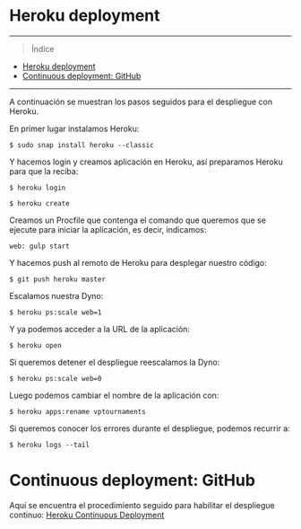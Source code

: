 # Heroku deployment

___________________________________

> Índice

<!--ts-->
- [Heroku deployment](#heroku-deployment)
- [Continuous deployment: GitHub](#continuous-deployment-github)
<!--te-->

__________________________________________

A continuación se muestran los pasos seguidos para el despliegue con Heroku.

En primer lugar instalamos Heroku:

```shell
$ sudo snap install heroku --classic
```

Y hacemos login y creamos aplicación en Heroku, así preparamos Heroku para que la reciba:

```shell
$ heroku login

$ heroku create
```

Creamos un Procfile que contenga el comando que queremos que se ejecute para iniciar la aplicación, es decir, indicamos:

```shell
web: gulp start
```

Y hacemos push al remoto de Heroku para desplegar nuestro código:

```shell
$ git push heroku master
```

Escalamos nuestra Dyno:

```shell
$ heroku ps:scale web=1
```

Y ya podemos acceder a la URL de la aplicación:

```shell
$ heroku open
```

Si queremos detener el despliegue reescalamos la Dyno:

```shell
$ heroku ps:scale web=0
```

Luego podemos cambiar el nombre de la aplicación con:

```shell
$ heroku apps:rename vptournaments
```

Si queremos conocer los errores durante el despliegue, podemos recurrir a:

```shell
$ heroku logs --tail
```

# Continuous deployment: GitHub

Aquí se encuentra el procedimiento seguido para habilitar el despliegue continuo: [Heroku Continuous Deployment](https://github.com/pramartinez/IV_project/blob/master/docs/heroku_continuous_deployment.md)